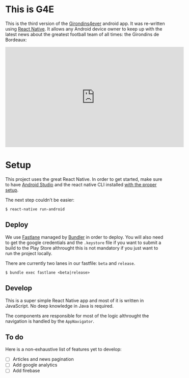 # This is G4E

This is the third version of the [Girondins4ever](http://www.girondins4ever.com/) android app. It was re-written using [React Native](https://facebook.github.io/react-native/). It allows any Android device owner to keep up with the latest news about the greatest football team of all times: the Girondins de Bordeaux:

<iframe width="560" height="315" src="https://www.youtube.com/embed/giE7svTR0Ko" frameborder="0" allow="accelerometer; autoplay; encrypted-media; gyroscope; picture-in-picture" allowfullscreen></iframe>

# Setup

This project uses the great React Native. In order to get started, make sure to have [Android Studio](https://www.ecosia.org/search?q=android+studio&addon=firefox&addonversion=4.0.4) and the react native CLI installed [with the proper setup](https://facebook.github.io/react-native/docs/getting-started).

The next step couldn’t be easier:

```
$ react-native run-android
```

## Deploy

We use [Fastlane](https://docs.fastlane.tools/) managed by [Bundler](https://bundler.io/) in order to deploy.
You will also need to get the google credentials and the `.keystore` file if you want to submit a build to the Play Store althrought this is not mandatory if you just want to run the project locally.

There are currently two lanes in our fastfile: `beta` and `release`.

```
$ bundle exec fastlane <beta|release>
```

## Develop

This is a super simple React Native app and most of it is written in JavaScript. No deep knowledge in Java is required.

The components are responsible for most of the logic althrought the navigation is handled by the `AppNavigator`.

## To do

Here is a non-exhaustive list of features yet to develop:

- [ ] Articles and news pagination
- [ ] Add google analytics
- [ ] Add firebase
